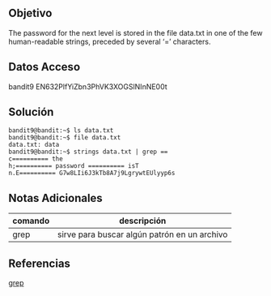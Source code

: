 ## Objetivo
The password for the next level is stored in the file data.txt in one of the few human-readable strings, preceded by several ‘=’ characters.

## Datos Acceso
bandit9 
EN632PlfYiZbn3PhVK3XOGSlNInNE00t

## Solución
```
bandit9@bandit:~$ ls data.txt 
bandit9@bandit:~$ file data.txt 
data.txt: data 
bandit9@bandit:~$ strings data.txt | grep == 
c========== the 
h;========== password ========== isT 
n.E========== G7w8LIi6J3kTb8A7j9LgrywtEUlyyp6s
```

## Notas Adicionales
|comando|descripción|
|---|---|
|grep|sirve para buscar algún patrón en un archivo

## Referencias
[grep](https://man7.org/linux/man-pages/man1/grep.1.html)